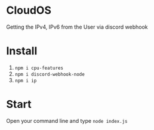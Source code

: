 # CloudOS
Getting the IPv4, IPv6 from the User via discord webhook
# Install
1. `npm i cpu-features`
2. `npm i discord-webhook-node`
3. `npm i ip`

# Start
Open your command line and type `node index.js`
